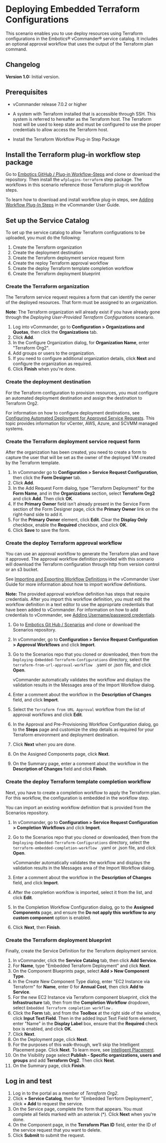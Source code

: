 # Deploying Embedded Terraform Configurations

This scenario enables you to use deploy resources using Terraform configurations in the Embotics® vCommander® service catalog. It includes an optional approval workflow that uses the output of the Terraform plan command. 

## Changelog

**Version 1.0:** Initial version.

## Prerequisites

- vCommander release 7.0.2 or higher

- A system with Terraform installed that is accessible through SSH. This system is referred to hereafter as the Terraform host. 
  The Terraform host will be used to keep state and must be configured to use the proper credentials to allow access the Terraform host.
- Install the Terraform Workflow Plug-in Step Package

## Install the Terraform plug-in workflow step package

Go to [Embotics GitHub / Plug-in Workflow-Steps](https://github.com/Embotics/Plug-in-Workflow-Steps) and clone or download the repository. Then install the `wfplugins-terraform` step package. The workflows in this scenario reference those Terraform plug-in workflow steps.

To learn how to download and install workflow plug-in steps, see [Adding Workflow Plug-In Steps](http://docs.embotics.com/vCommander/Using-Plug-In-WF-Steps.htm#Adding) in the vCommander User Guide.

## Set up the Service Catalog

To set up the service catalog to allow Terraform configurations to be uploaded, you must do the following:

1. Create the Terraform organization
2. Create the deployment destination
3. Create the Terraform deployment service request form
4. Create the reploy Terraform approval workflow
5. Create the deploy Terraform template completion workflow
6. Create the Terraform deployment blueprint

### Create the Terraform organization

The Terraform service request requires a form that can identify the owner of the deployed resources. That form must be assigned to an organization.

**Note**: The Terraform organization will already exist if you have already gone through the *Deploying User-Provided Terraform Configurations* scenario.

1. Log into vCommander, go to **Configuration >  Organizations and Quotas**, then click the **Organizations** tab.
2. Click **Add**. 
3. In the Configure Organization dialog, for **Organization Name**, enter "Terraform Org2".
4. Add groups or users to the organization.
5. If you need to configure additional organization details, click **Next** and configure the organization as required.
6. Click **Finish** when you're done.

### Create the deployment destination

For the Terraform configuration to provision resources, you must configure an automated deployment destination and assign the destination to Terraform Org2.

For information on how to configure deployment destinations, see [Configuring Automated Deployment for Approved Service Requests](http://docs.embotics.com/vCommander/config_auto_placement_depl_vms.htm). This topic provides information for vCenter, AWS, Azure, and SCVMM managed systems.

### Create the Terraform deployment service request form

After the organization has been created, you need to create a form to capture the user that will be set as the owner of the deployed VM created by the Terraform template.

1. In vCommander go to **Configuration > Service Request Configuration**, then click the **Form Designer** tab.
2. Click **Add**. 
3. In the Add Request Form dialog, type "Terraform Deployment" for the **Form Name**, and in the **Organizations** section, select **Terraform Org2** and click **Add**. Then click **OK**.
4. If the **Primary Owner** field isn't already present in the Service Form section of the Form Designer page, click the **Primary Owner** link on the right-hand side to add it. 
5. For the **Primary Owner** element, click **Edit**. Clear the **Display Only** checkbox, enable the **Required** checkbox, and click **OK**.
6. Click **Save** to save the form.

### Create the deploy Terraform approval workflow
You can use an approval workflow to generate the Terraform plan and have it approved. The approval workflow definition provided with this scenario will download the Terraform configuration through http from version control or an s3 bucket. 

See [Importing and Exporting Workflow Definitions](http://docs.embotics.com/vCommander/exporting-and-importing-workflows.htm) in the vCommander User Guide for more information about how to import workflow definitions.

**Note:** The provided approval workflow definition has steps that require credentials. After you import this workflow definition, you must edit the workflow definition in a text editor to use the appropriate credentials that have been added to vCommander. For information on how to add credentials to vCommander, see [Adding Username/password credentials](http://docs.embotics.com/vCommander/credentials.htm#Adding).

1. Go to [Embotics Git Hub / Scenarios](https://github.com/Embotics/Scenarios) and clone or download the Scenarios repository.
1. In vCommander, go to **Configuration > Service Request Configuration > Approval Workflows** and click **Import**.
1. Go to the Scenarios repo that you cloned or downloaded, then from the `Deploying-Embedded-Terraform-Configurations` directory, select the `terraform-from-url-approval-workflow ` .yaml or .json file, and click **Open**.

   vCommander automatically validates the workflow and displays the validation results in the Messages area of the Import Workflow dialog.
1. Enter a comment about the workflow in the **Description of Changes** field, and click **Import**.
1. Select the `Terraform from URL Approval` workflow from the list of approval workflows and click **Edit**.
1. In the Approval and Pre-Provisioning Workflow Configuration dialog, go to the **Steps** page and customize the step details as required for your Terraform environment and deployment destination.
1. Click **Next** when you are done.
1. On the Assigned Components page, click **Next**.
1. On the Summary page, enter a comment about the workflow in the **Description of Changes** field and click **Finish**.

### Create the deploy Terraform template completion workflow
Next, you have to create a completion workflow to apply the Terraform plan. For this workflow, the configuration is embedded in the workflow step.

 You can import an existing workflow definition that is provided from the Scenarios repository.

1. In vCommander, go to **Configuration > Service Request Configuration > Completion Workflows** and click **Import**.
1. Go to the Scenarios repo that you cloned or downloaded, then from the `Deploying-Embedded-Terraform-Configurations` directory, select the `terraform-embedded-completion-workflow ` .yaml or .json file, and click **Open**.

   vCommander automatically validates the workflow and displays the validation results in the Messages area of the Import Workflow dialog.
1. Enter a comment about the workflow in the **Description of Changes** field, and click **Import**.
1. After the completion workflow is imported, select it from the list, and click **Edit**.
1. In the Completion Workflow Configuration dialog, go to the **Assigned Components** page, and ensure the **Do not apply this workflow to any custom component** option is enabled. 
1. Click **Next**, then **Finish**.

### Create the Terraform deployment blueprint

Finally, create the Service Definition for the Terraform deployment service.

1. In vCommander, click the **Service Catalog** tab, then click **Add Service**.
2. For **Name**, type "Embedded Terraform Deployment" and click **Next**.
3. On the Component Blueprints page, select **Add > New Component Type**. 
4. In the Create New Component Type dialog, enter "EC2 Instance via Terraform" for **Name**,  enter 0 for **Annual Cost**, then click **Add to Service**.
5. For the new EC2 Instance via Terraform component blueprint, click the **Infrastructure** tab, then from the **Completion Workflow** dropdown, select `Embedded Terraform completion workflow` .
6. Click the **Form** tab, and from the **Toolbox** at the right side of the window, click **Input Text Field**. Then in the added Input Text Field form element, enter "Name" in the  **Display Label** box, ensure that the **Required** check box is enabled, and click **OK**. 
7. Click **Next**.
8. On the Deployment page, click **Next**. 
9. For the purposes of this walk-through, we’ll skip the Intelligent Placement page. Click **Next**. 
   To learn more, see [Intelligent Placement](http://docs.embotics.com/vCommander/intelligent-placement.htm).
10. On the Visibility page select **Publish - Specific organizations, users and groups** and add **Terraform Org2**. Then click **Next**.
11. On the Summary page, click **Finish**.

## Log in and test
1. Log in to the portal as a member of  *Terraform Org2*.
1. Click **+ Service Catalog**, then for "Embedded Terrform Deployment", click **+ Add** to request the service.
1. On the Service page, complete the form that appears. You must complete all fields marked with an asterisk (&ast;). Click **Next** when you're done.
1. On the Component page, in the **Terraform Plan ID** field, enter the ID of the service request that you want to delete. 
1. Click **Submit** to submit the request.
